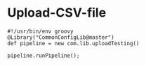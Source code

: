 # Upload-CSV-file
```
#!/usr/bin/env groovy
@Library("CommonConfigLib@master")
def pipeline = new com.lib.uploadTesting()

pipeline.runPipeline();
```
